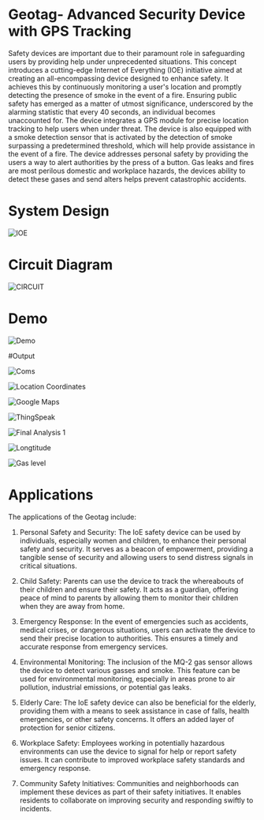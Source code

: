 # Geotag- Advanced Security Device with GPS Tracking

Safety devices are important due to their paramount role in safeguarding users by providing help under unprecedented situations. This concept introduces a cutting-edge Internet of Everything (IOE) initiative aimed at creating an all-encompassing device designed to enhance safety. It achieves this by continuously monitoring a user's location and promptly detecting the presence of smoke in the event of a fire. Ensuring public safety has emerged as a matter of utmost significance, underscored by the alarming statistic that every 40 seconds, an individual becomes unaccounted for. The device integrates a GPS module for precise location tracking to help users when under threat. The device is also equipped with a smoke detection sensor that is activated by the detection of smoke surpassing a predetermined threshold, which will help provide assistance in the event of a fire. The device addresses personal safety by providing the users a way to alert authorities by the press of a button. Gas leaks and fires are most perilous domestic and workplace hazards, the devices ability to  detect these gases and send alters helps prevent catastrophic accidents. 

# System Design 

![IOE](https://github.com/rovin201/Geotag--Advanced-Security-Device-with-GPS-Tracking/assets/96007395/684be48b-4f7c-445d-8974-005a1ea4ea9c)

# Circuit Diagram

![CIRCUIT ](https://github.com/rovin201/Geotag--Advanced-Security-Device-with-GPS-Tracking/assets/96007395/ef5a3775-336d-48b9-b9dc-17294454660b)

# Demo

![Demo](https://github.com/rovin201/Geotag--Advanced-Security-Device-with-GPS-Tracking/assets/96007395/92d72a9a-383d-457f-9c35-8b800444e0e9)

#Output

![Coms](https://github.com/rovin201/Geotag--Advanced-Security-Device-with-GPS-Tracking/assets/96007395/901d8b75-3927-47e5-9849-2fe55cd397bb)

![Location Coordinates](https://github.com/rovin201/Geotag--Advanced-Security-Device-with-GPS-Tracking/assets/96007395/cbe2fb8f-f2d4-49d3-b764-fd5e4c0e6106)

![Google Maps ](https://github.com/rovin201/Geotag--Advanced-Security-Device-with-GPS-Tracking/assets/96007395/6d293e0d-c879-46d1-87f7-2d1ef05ffe50)

![ThingSpeak](https://github.com/rovin201/Geotag--Advanced-Security-Device-with-GPS-Tracking/assets/96007395/951720c7-511f-4f31-be6a-84fec21776e9)

![Final Analysis 1](https://github.com/rovin201/Geotag--Advanced-Security-Device-with-GPS-Tracking/assets/96007395/0272425e-b0b9-4f3c-9275-f6dd752fb400)

![Longtitude](https://github.com/rovin201/Geotag--Advanced-Security-Device-with-GPS-Tracking/assets/96007395/d1b8a8fc-d71f-48a7-a355-a839e5542dc3)

![Gas level](https://github.com/rovin201/Geotag--Advanced-Security-Device-with-GPS-Tracking/assets/96007395/0ba31683-94e6-49af-8dce-8e4a2d837b89)

# Applications

The applications of the Geotag include:

1. Personal Safety and Security: The IoE safety device can be used by individuals, especially women and children, to enhance their personal safety and security. It serves as a beacon of empowerment, providing a tangible sense of security and allowing users to send distress signals in critical situations.
   
2. Child Safety: Parents can use the device to track the whereabouts of their children and ensure their safety. It acts as a guardian, offering peace of mind to parents by allowing them to monitor their children when they are away from home.
   
3. Emergency Response: In the event of emergencies such as accidents, medical crises, or dangerous situations, users can activate the device to send their precise location to authorities. This ensures a timely and accurate response from emergency services.
   
4. Environmental Monitoring: The inclusion of the MQ-2 gas sensor allows the device to detect various gasses and smoke. This feature can be used for environmental monitoring, especially in areas prone to air pollution, industrial emissions, or potential gas leaks.
   
5. Elderly Care: The IoE safety device can also be beneficial for the elderly, providing them with a means to seek assistance in case of falls, health emergencies, or other safety concerns. It offers an added layer of protection for senior citizens.
    
6. Workplace Safety: Employees working in potentially hazardous environments can use the device to signal for help or report safety issues. It can contribute to improved workplace safety standards and emergency response.
    
7. Community Safety Initiatives: Communities and neighborhoods can implement these devices as part of their safety initiatives. It enables residents to collaborate on improving security and responding swiftly to incidents.

